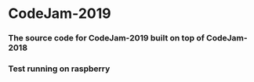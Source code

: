 # CodeJam-2019
### The source code for CodeJam-2019 built on top of CodeJam-2018
### Test running on raspberry
